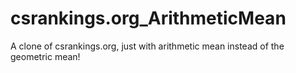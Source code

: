 # csrankings.org_ArithmeticMean
A clone of csrankings.org, just with arithmetic mean instead of the geometric mean!
